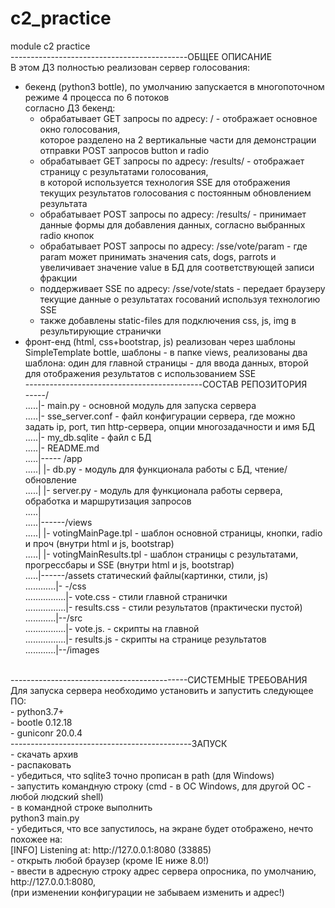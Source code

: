 # c2_practice
module c2 practice<br>
--------------------------------------------ОБЩЕЕ ОПИСАНИЕ<br>
В этом ДЗ полностью реализован сервер голосования:<br>
- бекенд (python3 bottle), по умолчанию запускается в многопоточном режиме 4 процесса по 6 потоков<br>
  согласно ДЗ бекенд:<br>
  - обрабатывает GET запросы по адресу: /    - отображает основное окно голосования,<br>
  которое разделено на 2 вертикальные части для демонстрации отправки POST запросов button и radio<br>
  - обрабатывает GET запросы по адресу: /results/   - отображает страницу с результатами голосования,<br>
  в которой используется технология SSE для отображения текущих результатов голосования с постоянным обновлением результата<br>
  - обрабатывает POST запросы по адресу: /results/  -  принимает данные формы для добавления данных, согласно выбранных radio
  кнопок<br>
  - обрабатывает POST запросы по адресу: /sse/vote/param   - где param может принимать значения cats, dogs, parrots и увеличивает значение value в БД для соответствующей записи фракции<br>
  - поддерживает SSE по адресу: /sse/vote/stats    - передает браузеру текущие данные о результатах госований используя технологию SSE<br>
  - также добавлены static-files для подключения css, js, img в результирующие странички<br>
- фронт-енд (html, css+bootstrap, js) реализован через шаблоны SimpleTemplate bottle, шаблоны - в папке views, реализованы два
шаблона: один для главной страницы - для ввода данных, второй для отображения результатов с использованием SSE<br>
--------------------------------------------СОСТАВ РЕПОЗИТОРИЯ<br>
-----/<br>
.....|- main.py - основной модуль для запуска сервера<br>
.....|- sse_server.conf - файл конфигурации сервера, где можно задать ip, port, тип http-сервера, опции многозадачности и имя БД<br>
.....|- my_db.sqlite - файл с БД<br>
.....|- README.md<br>
.....|----- /app<br>
.....|      |- db.py - модуль для функционала работы с БД, чтение/обновление<br>
.....|      |- server.py - модуль для функционала работы сервера, обработка и маршрутизация запросов<br>
.....|<br>
.....|------/views<br>
.....|      |- votingMainPage.tpl - шаблон основной страницы, кнопки, radio и проч (внутри html и js, bootstrap)<br>
.....|      |- votingMainResults.tpl - шаблон страницы с результатами, прогрессбары и SSE (внутри html и js, bootstrap)<br>
.....|------/assets статический файлы(картинки, стили, js)<br>
............|- -/css <br>
................|- vote.css     - стили главной странички<br>
................|- results.css  - стили результатов (практически пустой)<br>
............|--/src<br>
................|- vote.js.      - скрипты на главной<br>
................|- results.js    - скрипты на странице результатов<br>
............|--/images<br>
<br>
--------------------------------------------СИСТЕМНЫЕ ТРЕБОВАНИЯ<br>
Для запуска сервера необходимо установить и запустить следующее ПО:<br>
- python3.7+<br>
- bootle 0.12.18<br>
- guniconr 20.0.4<br>
---------------------------------------------ЗАПУСК<br>
- скачать архив<br>
- распаковать<br>
- убедиться, что sqlite3 точно прописан в path (для Windows)<br>
- запустить командную строку (cmd - в ОС Windows, для другой ОС - любой людский shell)<br>
- в командной строке выполнить<br>
python3 main.py<br>
- убедиться, что все запустилось, на экране будет отображено, нечто похожее на:<br>
[INFO] Listening at: http://127.0.0.1:8080 (33885)<br>
- открыть любой браузер (кроме IE ниже 8.0!)<br>
- ввести в адресную строку адрес сервера опросника, по умолчанию, http://127.0.0.1:8080,<br>
(при изменении конфигурации не забываем изменить и адрес!)<br>
